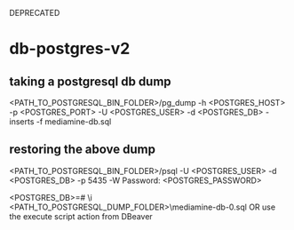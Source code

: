 DEPRECATED

# db-postgres-v2

## taking a postgresql db dump
<PATH_TO_POSTGRESQL_BIN_FOLDER>/pg_dump -h <POSTGRES_HOST> -p <POSTGRES_PORT> -U <POSTGRES_USER> -d <POSTGRES_DB> -inserts -f mediamine-db.sql

## restoring the above dump
<PATH_TO_POSTGRESQL_BIN_FOLDER>/psql -U <POSTGRES_USER> -d <POSTGRES_DB> -p 5435 -W
Password: <POSTGRES_PASSWORD>

<POSTGRES_DB>=# \i <PATH_TO_POSTGRESQL_DUMP_FOLDER>\mediamine-db-0.sql
OR
use the execute script action from DBeaver
